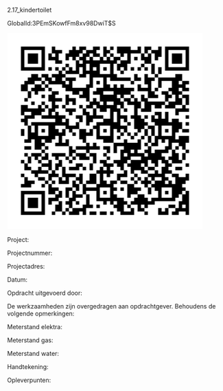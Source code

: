 2.17_kindertoilet

GlobalId:3PEmSKowfFm8xv98DwiT$S

![picture](https://github.com/C-Claus/Data-Files/blob/master/QR_codes/KDV/2.17_kindertoilet.png)

Project:

Projectnummer:

Projectadres:

Datum:

Opdracht uitgevoerd door:

De werkzaamheden zijn overgedragen aan opdrachtgever. Behoudens de volgende opmerkingen:

Meterstand elektra:

Meterstand gas:

Meterstand water:

Handtekening:

Opleverpunten:
